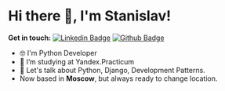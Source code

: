 # Hi there 👋, I'm Stanislav!

**Get in touch:**
[![Linkedin Badge](https://img.shields.io/badge/-staskrut-0072b1?style=flat&logo=Linkedin&logoColor=white&link=https://www.linkedin.com/in/staskrut/)](https://www.linkedin.com/in/staskrut/) [![Github Badge](https://img.shields.io/badge/-StasKrut-grey?style=flat&logo=github&logoColor=white&link=https://github.com/StasKrut/)](https://github.com/StasKrut/)

- 🤓 I'm Python Developer
- 🔭 I’m studying at Yandex.Practicum
- 💬 Let's talk about Python, Django, Development Patterns.
- Now based in **Moscow**, but always ready to change location.

<!--
## Some of my Github Stats
[![All Stats](https://github-readme-stats-axpwmfcg3.vercel.app/api?username=StasKrut&show_icons=true&include_all_commits=true&count_private=true&hide=contribs)](https://github.com/pedes/github-readme-stats)


**StasKrut/StasKrut** is a ✨ _special_ ✨ repository because its `README.md` (this file) appears on your GitHub profile.

Here are some ideas to get you started:

- 🔭 I’m currently working on ...
- 🌱 I’m currently learning ...
- 👯 I’m looking to collaborate on ...
- 🤔 I’m looking for help with ...
- 💬 Ask me about ...
- 📫 How to reach me: ...
- 😄 Pronouns: ...
- ⚡ Fun fact: ...
-->

